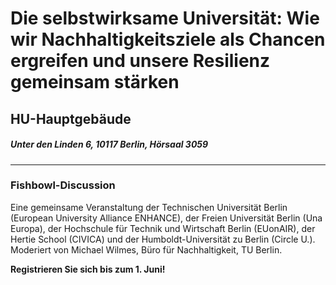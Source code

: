 # Die selbstwirksame Universität: Wie wir Nachhaltigkeitsziele als Chancen ergreifen und unsere Resilienz gemeinsam stärken
## HU-Hauptgebäude 
##### Unter den Linden 6, 10117 Berlin, Hörsaal 3059
---
### Fishbowl-Discussion
Eine gemeinsame Veranstaltung der Technischen Universität Berlin (European University Alliance ENHANCE), der Freien Universität Berlin (Una Europa), der Hochschule für Technik und Wirtschaft Berlin (EUonAIR), der Hertie School (CIVICA) und der Humboldt-Universität zu Berlin (Circle U.). Moderiert von Michael Wilmes, Büro für Nachhaltigkeit, TU Berlin.

**Registrieren Sie sich bis zum 1. Juni!**